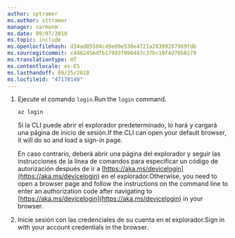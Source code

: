 ```yaml
---
author: sptramer
ms.author: sttramer
manager: carmonm
ms.date: 09/07/2018
ms.topic: include
ms.openlocfilehash: d34ad05504c49e09e538e4721a28399287969fdb
ms.sourcegitcommit: c4462456dfb17993f098d47c37bc19f4d78b8179
ms.translationtype: HT
ms.contentlocale: es-ES
ms.lasthandoff: 09/25/2018
ms.locfileid: "47178140"
---
```

1. <span data-ttu-id="301c7-101">Ejecute el comando `login`.</span><span class="sxs-lookup"><span data-stu-id="301c7-101">Run the `login` command.</span></span>

    ```azurecli-interactive
    az login
    ```

    <span data-ttu-id="301c7-102">Si la CLI puede abrir el explorador predeterminado, lo hará y cargará una página de inicio de sesión.</span><span class="sxs-lookup"><span data-stu-id="301c7-102">If the CLI can open your default browser, it will do so and load a sign-in page.</span></span>

    <span data-ttu-id="301c7-103">En caso contrario, deberá abrir una página del explorador y seguir las instrucciones de la línea de comandos para especificar un código de autorización después de ir a [https://aka.ms/devicelogin](https://aka.ms/devicelogin) en el explorador.</span><span class="sxs-lookup"><span data-stu-id="301c7-103">Otherwise, you need to open a browser page and follow the instructions on the command line to enter an  authorization code after navigating to [https://aka.ms/devicelogin](https://aka.ms/devicelogin) in your browser.</span></span>

2. <span data-ttu-id="301c7-104">Inicie sesión con las credenciales de su cuenta en el explorador.</span><span class="sxs-lookup"><span data-stu-id="301c7-104">Sign in with your account credentials in the browser.</span></span>

